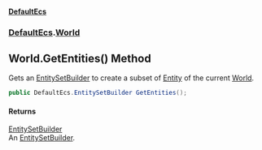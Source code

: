 #### [DefaultEcs](./index.md 'index')
### [DefaultEcs](./DefaultEcs.md 'DefaultEcs').[World](./DefaultEcs-World.md 'DefaultEcs.World')
## World.GetEntities() Method
Gets an [EntitySetBuilder](./DefaultEcs-EntitySetBuilder.md 'DefaultEcs.EntitySetBuilder') to create a subset of [Entity](./DefaultEcs-Entity.md 'DefaultEcs.Entity') of the current [World](./DefaultEcs-World.md 'DefaultEcs.World').  
```C#
public DefaultEcs.EntitySetBuilder GetEntities();
```
#### Returns
[EntitySetBuilder](./DefaultEcs-EntitySetBuilder.md 'DefaultEcs.EntitySetBuilder')  
An [EntitySetBuilder](./DefaultEcs-EntitySetBuilder.md 'DefaultEcs.EntitySetBuilder').  
